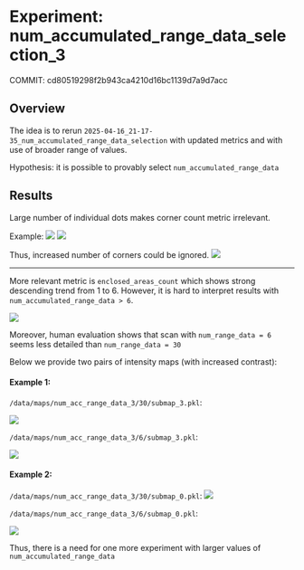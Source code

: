 # Experiment: num_accumulated_range_data_selection_3

COMMIT: cd80519298f2b943ca4210d16bc1139d7a9d7acc

## Overview

The idea is to rerun `2025-04-16_21-17-35_num_accumulated_range_data_selection` with updated metrics and with use of broader range of values. 

Hypothesis: it is possible to provably select `num_accumulated_range_data`

## Results


Large number of individual dots makes corner count metric irrelevant. 

Example:
![](image-3.png)
![](image-2.png)

Thus, increased number of corners could be ignored. 
![](image-1.png)

----

More relevant metric is `enclosed_areas_count` which shows strong descending trend from 1 to 6. However, it is hard to interpret results with `num_accumulated_range_data > 6`.

![](image.png)

Moreover, human evaluation shows that scan with `num_range_data = 6` seems less detailed than `num_range_data = 30`

Below we provide two pairs of intensity maps (with increased contrast):

#### Example 1:
`/data/maps/num_acc_range_data_3/30/submap_3.pkl`:

![](image-4.png)

`/data/maps/num_acc_range_data_3/6/submap_3.pkl`:

![](image-5.png)

#### Example 2:

`/data/maps/num_acc_range_data_3/30/submap_0.pkl`:
![](image-7.png)

`/data/maps/num_acc_range_data_3/6/submap_0.pkl`:

![](image-6.png)

Thus, there is a need for one more experiment with larger values of `num_accumulated_range_data`
